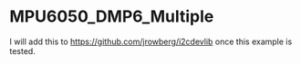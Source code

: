 # MPU6050_DMP6_Multiple
I will add this to https://github.com/jrowberg/i2cdevlib once this example is tested.  
